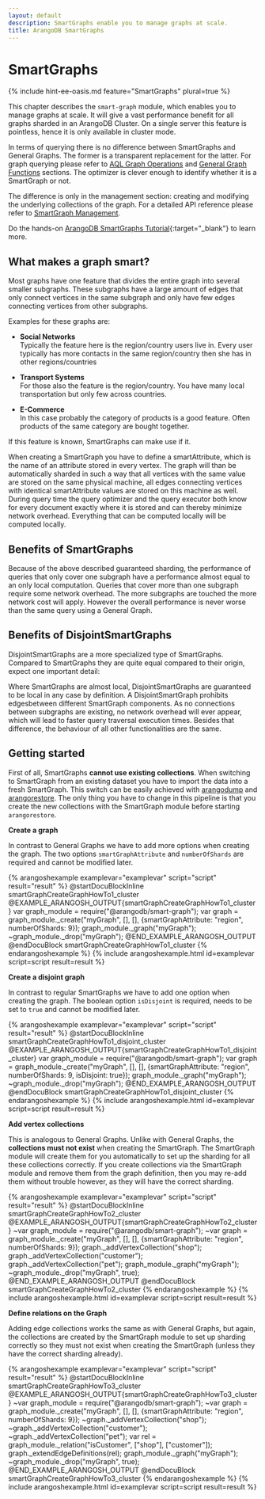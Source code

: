 ```yaml
---
layout: default
description: SmartGraphs enable you to manage graphs at scale.
title: ArangoDB SmartGraphs
---
```

SmartGraphs
===========

{% include hint-ee-oasis.md feature="SmartGraphs" plural=true %}

This chapter describes the `smart-graph` module, which enables you to manage
graphs at scale. It will give a vast performance benefit for all graphs sharded
in an ArangoDB Cluster. On a single server this feature is pointless, hence it
is only available in cluster mode.

In terms of querying there is no difference between SmartGraphs and
General Graphs. The former is a transparent replacement for the latter.
For graph querying please refer to [AQL Graph Operations](aql/graphs.html)
and [General Graph Functions](graphs-general-graphs-functions.html) sections.
The optimizer is clever enough to identify whether it is a SmartGraph or not.

The difference is only in the management section: creating and modifying the
underlying collections of the graph. For a detailed API reference please refer
to [SmartGraph Management](graphs-smart-graphs-management.html).

Do the hands-on
[ArangoDB SmartGraphs Tutorial](https://www.arangodb.com/using-smartgraphs-arangodb/){:target="_blank"}
to learn more.

What makes a graph smart?
-------------------------

Most graphs have one feature that divides the entire graph into several smaller
subgraphs. These subgraphs have a large amount of edges that only connect
vertices in the same subgraph and only have few edges connecting vertices from
other subgraphs.

Examples for these graphs are:

- **Social Networks**<br>
  Typically the feature here is the region/country users live in.
  Every user typically has more contacts in the same region/country then she
  has in other regions/countries

- **Transport Systems**<br>
  For those also the feature is the region/country. You have many local
  transportation but only few across countries.

- **E-Commerce**<br>
  In this case probably the category of products is a good feature.
  Often products of the same category are bought together.

If this feature is known, SmartGraphs can make use if it.

When creating a SmartGraph you have to define a smartAttribute, which is the
name of an attribute stored in every vertex. The graph will than be
automatically sharded in such a way that all vertices with the same value are
stored on the same physical machine, all edges connecting vertices with
identical smartAttribute values are stored on this machine as well.
During query time the query optimizer and the query executor both know for
every document exactly where it is stored and can thereby minimize network
overhead. Everything that can be computed locally will be computed locally.

Benefits of SmartGraphs
-----------------------

Because of the above described guaranteed sharding, the performance of queries
that only cover one subgraph have a performance almost equal to an only local
computation. Queries that cover more than one subgraph require some network
overhead. The more subgraphs are touched the more network cost will apply.
However the overall performance is never worse than the same query using a
General Graph.

Benefits of DisjointSmartGraphs
-----------------------

DisjointSmartGraphs are a more specialized type of SmartGraphs. Compared to 
SmartGraphs they are quite equal compared to their origin, expect one important
detail:

Where SmartGraphs are almost local, DisjointSmartGraphs are guaranteed to be
local in any case by definition. A DisjointSmartGraph prohibits edgesbetween
different SmartGraph components. As no connections between subgraphs are
existing, no network overhead will ever appear, which will lead to faster
query traversal execution times. Besides that difference, the behaviour of
all other functionalities are the same.

Getting started
---------------

First of all, SmartGraphs **cannot use existing collections**. When switching to
SmartGraph from an existing dataset you have to import the data into a fresh
SmartGraph. This switch can be easily achieved with
[arangodump](programs-arangodump.html) and
[arangorestore](programs-arangorestore.html).
The only thing you have to change in this pipeline is that you create the new
collections with the SmartGraph module before starting `arangorestore`.

**Create a graph**

In contrast to General Graphs we have to add more options when creating the
graph. The two options `smartGraphAttribute` and `numberOfShards` are
required and cannot be modified later. 

{% arangoshexample examplevar="examplevar" script="script" result="result" %}
    @startDocuBlockInline smartGraphCreateGraphHowTo1_cluster
    @EXAMPLE_ARANGOSH_OUTPUT{smartGraphCreateGraphHowTo1_cluster}
      var graph_module = require("@arangodb/smart-graph");
      var graph = graph_module._create("myGraph", [], [], {smartGraphAttribute: "region", numberOfShards: 9});
      graph_module._graph("myGraph");
     ~graph_module._drop("myGraph");
    @END_EXAMPLE_ARANGOSH_OUTPUT
    @endDocuBlock smartGraphCreateGraphHowTo1_cluster
{% endarangoshexample %}
{% include arangoshexample.html id=examplevar script=script result=result %}

**Create a disjoint graph**

In contrast to regular SmartGraphs we have to add one option when creating the
graph. The boolean option `isDisjoint` is required, needs to be set to `true`
and cannot be modified later. 

{% arangoshexample examplevar="examplevar" script="script" result="result" %}
    @startDocuBlockInline smartGraphCreateGraphHowTo1_disjoint_cluster
    @EXAMPLE_ARANGOSH_OUTPUT{smartGraphCreateGraphHowTo1_disjoint_cluster}
      var graph_module = require("@arangodb/smart-graph");
      var graph = graph_module._create("myGraph", [], [], {smartGraphAttribute: "region", numberOfShards: 9, isDisjoint: true});
      graph_module._graph("myGraph");
     ~graph_module._drop("myGraph");
    @END_EXAMPLE_ARANGOSH_OUTPUT
    @endDocuBlock smartGraphCreateGraphHowTo1_disjoint_cluster
{% endarangoshexample %}
{% include arangoshexample.html id=examplevar script=script result=result %}

**Add vertex collections**

This is analogous to General Graphs. Unlike with General Graphs, the
**collections must not exist** when creating the SmartGraph. The SmartGraph
module will create them for you automatically to set up the sharding for all
these collections correctly. If you create collections via the SmartGraph
module and remove them from the graph definition, then you may re-add them
without trouble however, as they will have the correct sharding.

{% arangoshexample examplevar="examplevar" script="script" result="result" %}
    @startDocuBlockInline smartGraphCreateGraphHowTo2_cluster
    @EXAMPLE_ARANGOSH_OUTPUT{smartGraphCreateGraphHowTo2_cluster}
     ~var graph_module = require("@arangodb/smart-graph");
     ~var graph = graph_module._create("myGraph", [], [], {smartGraphAttribute: "region", numberOfShards: 9});
      graph._addVertexCollection("shop");
      graph._addVertexCollection("customer");
      graph._addVertexCollection("pet");
      graph_module._graph("myGraph");
     ~graph_module._drop("myGraph", true);
    @END_EXAMPLE_ARANGOSH_OUTPUT
    @endDocuBlock smartGraphCreateGraphHowTo2_cluster
{% endarangoshexample %}
{% include arangoshexample.html id=examplevar script=script result=result %}

**Define relations on the Graph**

Adding edge collections works the same as with General Graphs, but again, the
collections are created by the SmartGraph module to set up sharding correctly
so they must not exist when creating the SmartGraph (unless they have the
correct sharding already).

{% arangoshexample examplevar="examplevar" script="script" result="result" %}
    @startDocuBlockInline smartGraphCreateGraphHowTo3_cluster
    @EXAMPLE_ARANGOSH_OUTPUT{smartGraphCreateGraphHowTo3_cluster}
     ~var graph_module = require("@arangodb/smart-graph");
     ~var graph = graph_module._create("myGraph", [], [], {smartGraphAttribute: "region", numberOfShards: 9});
     ~graph._addVertexCollection("shop");
     ~graph._addVertexCollection("customer");
     ~graph._addVertexCollection("pet");
      var rel = graph_module._relation("isCustomer", ["shop"], ["customer"]);
      graph._extendEdgeDefinitions(rel);
      graph_module._graph("myGraph");
     ~graph_module._drop("myGraph", true);
    @END_EXAMPLE_ARANGOSH_OUTPUT
    @endDocuBlock smartGraphCreateGraphHowTo3_cluster
{% endarangoshexample %}
{% include arangoshexample.html id=examplevar script=script result=result %}
